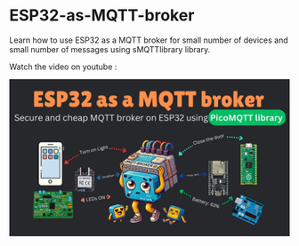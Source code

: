 # ESP32-as-MQTT-broker
Learn how to use ESP32 as a MQTT broker for small number of devices and small number of messages using sMQTTlibrary library.

Watch the video on youtube :

[![ESP32 as MQTT broker](https://github.com/HighVoltages/ESP32-as-MQTT-broker/blob/main/ESP32%20as%20MQTT%20broker%20picoMQTT.jpg?raw=true)](https://youtu.be/ji_nfVEI25g "ESP32 as MQTT broker")
